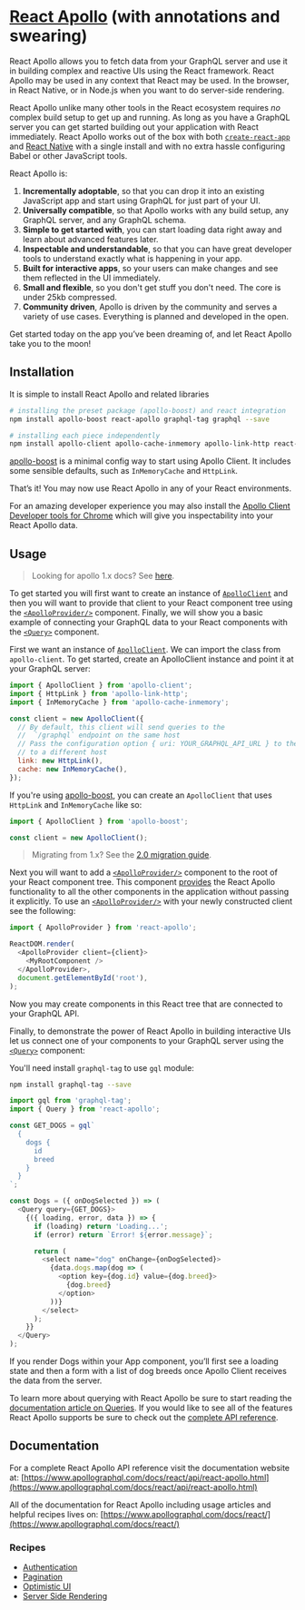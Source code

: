 # [React Apollo](http://dev.apollodata.com/react/) (with annotations and swearing)

React Apollo allows you to fetch data from your GraphQL server and use it in building complex and reactive UIs using the React framework. React Apollo may be used in any context that React may be used. In the browser, in React Native, or in Node.js when you want to do server-side rendering.

React Apollo unlike many other tools in the React ecosystem requires _no_ complex build setup to get up and running. As long as you have a GraphQL server you can get started building out your application with React immediately. React Apollo works out of the box with both [`create-react-app`][] and [React Native][] with a single install and with no extra hassle configuring Babel or other JavaScript tools.

[`create-react-app`]: https://github.com/facebookincubator/create-react-app
[react native]: http://facebook.github.io/react-native

React Apollo is:

1.  **Incrementally adoptable**, so that you can drop it into an existing JavaScript app and start using GraphQL for just part of your UI.
2.  **Universally compatible**, so that Apollo works with any build setup, any GraphQL server, and any GraphQL schema.
3.  **Simple to get started with**, you can start loading data right away and learn about advanced features later.
4.  **Inspectable and understandable**, so that you can have great developer tools to understand exactly what is happening in your app.
5.  **Built for interactive apps**, so your users can make changes and see them reflected in the UI immediately.
6.  **Small and flexible**, so you don't get stuff you don't need. The core is under 25kb compressed.
7.  **Community driven**, Apollo is driven by the community and serves a variety of use cases. Everything is planned and developed in the open.

Get started today on the app you’ve been dreaming of, and let React Apollo take you to the moon!

## Installation

It is simple to install React Apollo and related libraries

```bash
# installing the preset package (apollo-boost) and react integration
npm install apollo-boost react-apollo graphql-tag graphql --save

# installing each piece independently
npm install apollo-client apollo-cache-inmemory apollo-link-http react-apollo graphql-tag graphql --save
```

[apollo-boost](https://github.com/apollographql/apollo-client/tree/master/packages/apollo-boost) is a minimal config way to start using Apollo Client. It includes some sensible defaults, such as `InMemoryCache` and `HttpLink`.

That’s it! You may now use React Apollo in any of your React environments.

For an amazing developer experience you may also install the [Apollo Client Developer tools for Chrome][] which will give you inspectability into your React Apollo data.

[apollo client developer tools for chrome]: https://chrome.google.com/webstore/detail/apollo-client-developer-t/jdkknkkbebbapilgoeccciglkfbmbnfm

## Usage

> Looking for apollo 1.x docs? See [here](https://s3.amazonaws.com/apollo-docs-1.x/index.html).

To get started you will first want to create an instance of [`ApolloClient`][] and then you will want to provide that client to your React component tree using the [`<ApolloProvider/>`][] component. Finally, we will show you a basic example of connecting your GraphQL data to your React components with the [`<Query>`][] component.

First we want an instance of [`ApolloClient`][]. We can import the class from `apollo-client`.
To get started, create an ApolloClient instance and point it at your GraphQL server:

```js
import { ApolloClient } from 'apollo-client';
import { HttpLink } from 'apollo-link-http';
import { InMemoryCache } from 'apollo-cache-inmemory';

const client = new ApolloClient({
  // By default, this client will send queries to the
  //  `/graphql` endpoint on the same host
  // Pass the configuration option { uri: YOUR_GRAPHQL_API_URL } to the `HttpLink` to connect
  // to a different host
  link: new HttpLink(),
  cache: new InMemoryCache(),
});
```

If you're using [apollo-boost](https://github.com/apollographql/apollo-client/tree/master/packages/apollo-boost), you can create an `ApolloClient` that uses `HttpLink` and `InMemoryCache` like so:

```js
import { ApolloClient } from 'apollo-boost';

const client = new ApolloClient();
```

> Migrating from 1.x? See the [2.0 migration guide](https://www.apollographql.com/docs/react/recipes/2.0-migration.html).

Next you will want to add a [`<ApolloProvider/>`][] component to the root of your React component tree. This component [provides](https://reactjs.org/docs/context.html) the React Apollo functionality to all the other components in the application without passing it explicitly. To use an [`<ApolloProvider/>`][] with your newly constructed client see the following:

```js
import { ApolloProvider } from 'react-apollo';

ReactDOM.render(
  <ApolloProvider client={client}>
    <MyRootComponent />
  </ApolloProvider>,
  document.getElementById('root'),
);
```

Now you may create components in this React tree that are connected to your GraphQL API.

Finally, to demonstrate the power of React Apollo in building interactive UIs let us connect one of your components to your GraphQL server using the [`<Query>`][] component:

You'll need install `graphql-tag` to use `gql` module:

```bash
npm install graphql-tag --save
```

```js
import gql from 'graphql-tag';
import { Query } from 'react-apollo';

const GET_DOGS = gql`
  {
    dogs {
      id
      breed
    }
  }
`;

const Dogs = ({ onDogSelected }) => (
  <Query query={GET_DOGS}>
    {({ loading, error, data }) => {
      if (loading) return 'Loading...';
      if (error) return `Error! ${error.message}`;

      return (
        <select name="dog" onChange={onDogSelected}>
          {data.dogs.map(dog => (
            <option key={dog.id} value={dog.breed}>
              {dog.breed}
            </option>
          ))}
        </select>
      );
    }}
  </Query>
);
```

If you render Dogs within your App component, you’ll first see a loading state and then a form with a list of dog breeds once Apollo Client receives the data from the server.

To learn more about querying with React Apollo be sure to start reading the [documentation article on Queries][]. If you would like to see all of the features React Apollo supports be sure to check out the [complete API reference][].

[`apolloclient`]: https://www.apollographql.com/docs/react/api/apollo-client.html#apollo-client
[`<apolloprovider/>`]: https://www.apollographql.com/docs/react/api/react-apollo.html#ApolloProvider
[`<query>`]: https://www.apollographql.com/docs/react/essentials/queries.html
[documentation article on queries]: http://dev.apollodata.com/react/queries.html
[complete api reference]: https://www.apollographql.com/docs/react/api/react-apollo.html

## Documentation

For a complete React Apollo API reference visit the documentation website at: [https://www.apollographql.com/docs/react/api/react-apollo.html](https://www.apollographql.com/docs/react/api/react-apollo.html)

All of the documentation for React Apollo including usage articles and helpful recipes lives on: [https://www.apollographql.com/docs/react/](https://www.apollographql.com/docs/react/)

### Recipes

- [Authentication](http://dev.apollodata.com/react/auth.html)
- [Pagination](http://dev.apollodata.com/react/pagination.html)
- [Optimistic UI](http://dev.apollodata.com/react/optimistic-ui.html)
- [Server Side Rendering](https://www.apollographql.com/docs/react/recipes/server-side-rendering.html)
